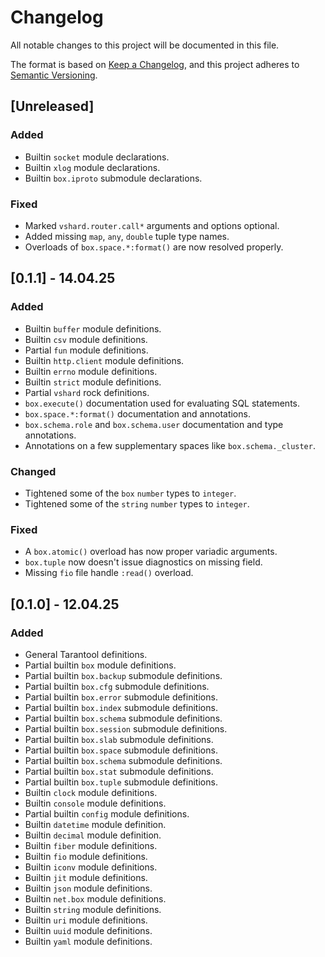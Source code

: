 # Changelog

All notable changes to this project will be documented in this file.

The format is based on [Keep a Changelog](https://keepachangelog.com/en/1.1.0/),
and this project adheres to [Semantic Versioning](https://semver.org/spec/v2.0.0.html).

## [Unreleased]

### Added

* Builtin `socket` module declarations.
* Builtin `xlog` module declarations.
* Builtin `box.iproto` submodule declarations.

### Fixed

* Marked `vshard.router.call*` arguments and options optional.
* Added missing `map`, `any`, `double` tuple type names.
* Overloads of `box.space.*:format()` are now resolved properly.

## [0.1.1] - 14.04.25

### Added

* Builtin `buffer` module definitions.
* Builtin `csv` module definitions.
* Partial `fun` module definitions.
* Builtin `http.client` module definitions.
* Builtin `errno` module definitions.
* Builtin `strict` module definitions.
* Partial `vshard` rock definitions.
* `box.execute()` documentation used for evaluating SQL statements.
* `box.space.*:format()` documentation and annotations.
* `box.schema.role` and `box.schema.user` documentation and type annotations.
* Annotations on a few supplementary spaces like `box.schema._cluster`.

### Changed

* Tightened some of the `box` `number` types to `integer`.
* Tightened some of the `string` `number` types to `integer`.

### Fixed

* A `box.atomic()` overload has now proper variadic arguments.
* `box.tuple` now doesn't issue diagnostics on missing field.
* Missing `fio` file handle `:read()` overload.

## [0.1.0] - 12.04.25

### Added

* General Tarantool definitions.
* Partial builtin `box` module definitions.
* Partial builtin `box.backup` submodule definitions.
* Partial builtin `box.cfg` submodule definitions.
* Partial builtin `box.error` submodule definitions.
* Partial builtin `box.index` submodule definitions.
* Partial builtin `box.schema` submodule definitions.
* Partial builtin `box.session` submodule definitions.
* Partial builtin `box.slab` submodule definitions.
* Partial builtin `box.space` submodule definitions.
* Partial builtin `box.schema` submodule definitions.
* Partial builtin `box.stat` submodule definitions.
* Partial builtin `box.tuple` submodule definitions.
* Builtin `clock` module definitions.
* Builtin `console` module definitions.
* Partial builtin `config` module definitions.
* Builtin `datetime` module definition.
* Builtin `decimal` module definition.
* Builtin `fiber` module definitions.
* Builtin `fio` module definitions.
* Builtin `iconv` module definitions.
* Builtin `jit` module definitions.
* Builtin `json` module definitions.
* Builtin `net.box` module definitions.
* Builtin `string` module definitions.
* Builtin `uri` module definitions.
* Builtin `uuid` module definitions.
* Builtin `yaml` module definitions.

